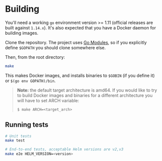 # Building

You'll need a working `go` environment version >= 1.11 (official releases are built against `1.14.x`).
It's also expected that you have a Docker daemon for building images.

Clone the repository. The project uses [Go Modules](https://github.com/golang/go/wiki/Modules),
so if you explicitly define `$GOPATH` you should clone somewhere else.

Then, from the root directory:

```sh
make
```

This makes Docker images, and installs binaries to `$GOBIN` (if you define it) or `$(go env GOPATH)/bin`.

> **Note:** the default target architecture is amd64. If you would like
> to try to build Docker images and binaries for a different
> architecture you will have to set ARCH variable:
>
> ```sh
> $ make ARCH=<target_arch>
> ```

## Running tests

```sh
# Unit tests
make test

# End-to-end tests, acceptable Helm versions are v2,v3
make e2e HELM_VERSION=<version>
```
